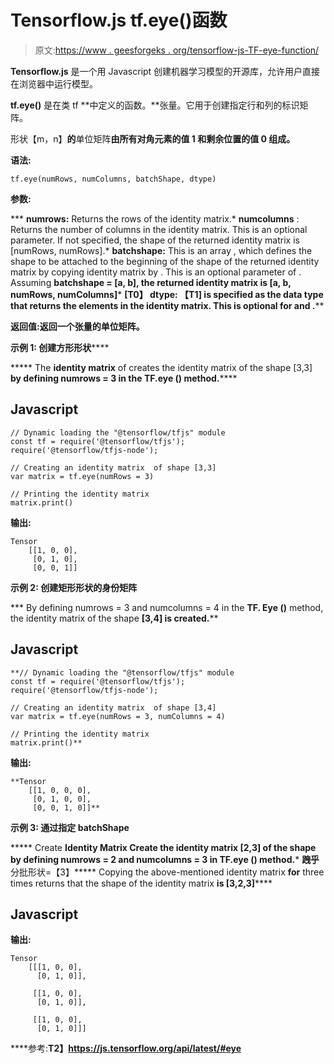 # Tensorflow.js tf.eye()函数

> 原文:[https://www . geesforgeks . org/tensorflow-js-TF-eye-function/](https://www.geeksforgeeks.org/tensorflow-js-tf-eye-function/)

**Tensorflow.js** 是一个用 Javascript 创建机器学习模型的开源库，允许用户直接在浏览器中运行模型。

**tf.eye()** 是在类 tf **中定义的函数。**张量。它用于创建指定行和列的标识矩阵。

形状【m，n】**的**单位矩阵**由所有对角元素的值 1 和剩余位置的值 0 组成。**

****语法:****

```
tf.eye(numRows, numColumns, batchShape, dtype)
```

****参数:****

***   **numrows:** Returns the rows of the identity matrix.*   **numcolumns** : Returns the number of columns in the identity matrix. This is an optional parameter. If not specified, the shape of the returned identity matrix is [numRows, numRows].*   **batchshape:** This is an array , which defines the shape to be attached to the beginning of the shape of the returned identity matrix by copying identity matrix by . This is an optional parameter of . Assuming **batchshape = [a, b], the returned identity matrix is [a, b, numRows, numColumns]***   **[T0】 dtype: 【T1] is specified as the data type that returns the elements in the identity matrix. This is optional for **and** .****

******返回值:**返回一个**张量的单位矩阵。******

******示例 1:** 创建**方形形状******

*****   The **identity matrix** of creates the identity matrix of the shape [3,3] **by defining numrows = 3 in the **TF.eye ()** method.******

## **Javascript**

```
// Dynamic loading the "@tensorflow/tfjs" module
const tf = require('@tensorflow/tfjs');
require('@tensorflow/tfjs-node');

// Creating an identity matrix  of shape [3,3]
var matrix = tf.eye(numRows = 3)

// Printing the identity matrix
matrix.print()
```

****输出:****

```
Tensor
    [[1, 0, 0],
     [0, 1, 0],
     [0, 0, 1]]
```

****示例 2:** 创建矩形形状的身份矩阵**

***   By defining numrows = 3 and numcolumns = 4 in the **TF. Eye ()** method, the identity matrix of the shape **[3,4] is created.****

## ****Javascript****

```
**// Dynamic loading the "@tensorflow/tfjs" module
const tf = require('@tensorflow/tfjs');
require('@tensorflow/tfjs-node');

// Creating an identity matrix  of shape [3,4]
var matrix = tf.eye(numRows = 3, numColumns = 4)

// Printing the identity matrix
matrix.print()**
```

******输出:******

```
**Tensor
    [[1, 0, 0, 0],
     [0, 1, 0, 0],
     [0, 0, 1, 0]]**
```

******示例 3:** 通过指定 **batchShape******

*****   Create **Identity Matrix Create the identity matrix **[2,3]** of the shape by defining **numrows = 2** and **numcolumns = 3** in **TF.eye ()** method.***   **跩乎**分批形状=【3】*****   Copying the above-mentioned identity matrix **for** three times returns that the shape of the identity matrix **is **[3,2,3]********

## **Javascript**

****输出:****

```
Tensor
    [[[1, 0, 0],
      [0, 1, 0]],

     [[1, 0, 0],
      [0, 1, 0]],

     [[1, 0, 0],
      [0, 1, 0]]]
```

****参考:**T2】https://js.tensorflow.org/api/latest/#eye**
